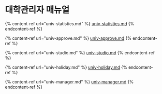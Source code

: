 # 대학관리자 매뉴얼

{% content-ref url="univ-statistics.md" %}
[univ-statistics.md](univ-statistics.md)
{% endcontent-ref %}

{% content-ref url="univ-approve.md" %}
[univ-approve.md](univ-approve.md)
{% endcontent-ref %}

{% content-ref url="univ-studio.md" %}
[univ-studio.md](univ-studio.md)
{% endcontent-ref %}

{% content-ref url="univ-holiday.md" %}
[univ-holiday.md](univ-holiday.md)
{% endcontent-ref %}

{% content-ref url="univ-manager.md" %}
[univ-manager.md](univ-manager.md)
{% endcontent-ref %}
